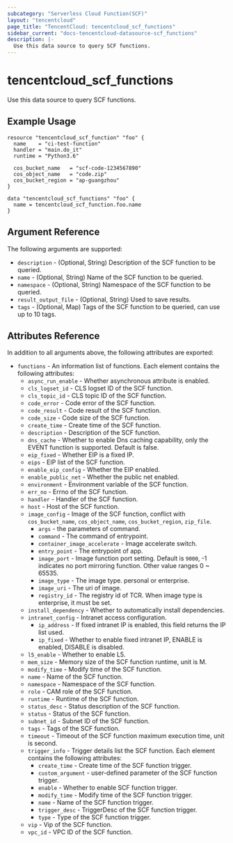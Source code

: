 ```yaml
---
subcategory: "Serverless Cloud Function(SCF)"
layout: "tencentcloud"
page_title: "TencentCloud: tencentcloud_scf_functions"
sidebar_current: "docs-tencentcloud-datasource-scf_functions"
description: |-
  Use this data source to query SCF functions.
---
```


# tencentcloud_scf_functions

Use this data source to query SCF functions.

## Example Usage

```hcl
resource "tencentcloud_scf_function" "foo" {
  name    = "ci-test-function"
  handler = "main.do_it"
  runtime = "Python3.6"

  cos_bucket_name   = "scf-code-1234567890"
  cos_object_name   = "code.zip"
  cos_bucket_region = "ap-guangzhou"
}

data "tencentcloud_scf_functions" "foo" {
  name = tencentcloud_scf_function.foo.name
}
```

## Argument Reference

The following arguments are supported:

* `description` - (Optional, String) Description of the SCF function to be queried.
* `name` - (Optional, String) Name of the SCF function to be queried.
* `namespace` - (Optional, String) Namespace of the SCF function to be queried.
* `result_output_file` - (Optional, String) Used to save results.
* `tags` - (Optional, Map) Tags of the SCF function to be queried, can use up to 10 tags.

## Attributes Reference

In addition to all arguments above, the following attributes are exported:

* `functions` - An information list of functions. Each element contains the following attributes:
  * `async_run_enable` - Whether asynchronous attribute is enabled.
  * `cls_logset_id` - CLS logset ID of the SCF function.
  * `cls_topic_id` - CLS topic ID of the SCF function.
  * `code_error` - Code error of the SCF function.
  * `code_result` - Code result of the SCF function.
  * `code_size` - Code size of the SCF function.
  * `create_time` - Create time of the SCF function.
  * `description` - Description of the SCF function.
  * `dns_cache` - Whether to enable Dns caching capability, only the EVENT function is supported. Default is false.
  * `eip_fixed` - Whether EIP is a fixed IP.
  * `eips` - EIP list of the SCF function.
  * `enable_eip_config` - Whether the EIP enabled.
  * `enable_public_net` - Whether the public net enabled.
  * `environment` - Environment variable of the SCF function.
  * `err_no` - Errno of the SCF function.
  * `handler` - Handler of the SCF function.
  * `host` - Host of the SCF function.
  * `image_config` - Image of the SCF function, conflict with `cos_bucket_name`, `cos_object_name`, `cos_bucket_region`, `zip_file`.
    * `args` - the parameters of command.
    * `command` - The command of entrypoint.
    * `container_image_accelerate` - Image accelerate switch.
    * `entry_point` - The entrypoint of app.
    * `image_port` - Image function port setting. Default is `9000`, -1 indicates no port mirroring function. Other value ranges 0 ~ 65535.
    * `image_type` - The image type. personal or enterprise.
    * `image_uri` - The uri of image.
    * `registry_id` - The registry id of TCR. When image type is enterprise, it must be set.
  * `install_dependency` - Whether to automatically install dependencies.
  * `intranet_config` - Intranet access configuration.
    * `ip_address` - If fixed intranet IP is enabled, this field returns the IP list used.
    * `ip_fixed` - Whether to enable fixed intranet IP, ENABLE is enabled, DISABLE is disabled.
  * `l5_enable` - Whether to enable L5.
  * `mem_size` - Memory size of the SCF function runtime, unit is M.
  * `modify_time` - Modify time of the SCF function.
  * `name` - Name of the SCF function.
  * `namespace` - Namespace of the SCF function.
  * `role` - CAM role of the SCF function.
  * `runtime` - Runtime of the SCF function.
  * `status_desc` - Status description of the SCF function.
  * `status` - Status of the SCF function.
  * `subnet_id` - Subnet ID of the SCF function.
  * `tags` - Tags of the SCF function.
  * `timeout` - Timeout of the SCF function maximum execution time, unit is second.
  * `trigger_info` - Trigger details list the SCF function. Each element contains the following attributes:
    * `create_time` - Create time of the SCF function trigger.
    * `custom_argument` - user-defined parameter of the SCF function trigger.
    * `enable` - Whether to enable SCF function trigger.
    * `modify_time` - Modify time of the SCF function trigger.
    * `name` - Name of the SCF function trigger.
    * `trigger_desc` - TriggerDesc of the SCF function trigger.
    * `type` - Type of the SCF function trigger.
  * `vip` - Vip of the SCF function.
  * `vpc_id` - VPC ID of the SCF function.


